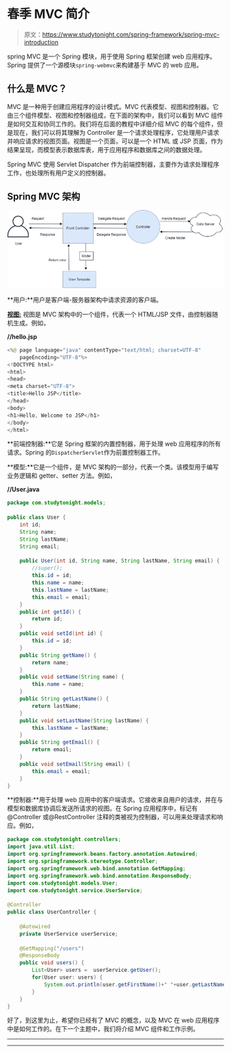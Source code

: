 # 春季 MVC 简介

> 原文：<https://www.studytonight.com/spring-framework/spring-mvc-introduction>

spring MVC 是一个 Spring 模块，用于使用 Spring 框架创建 web 应用程序。Spring 提供了一个源模块`spring-webmvc`来构建基于 MVC 的 web 应用。

## 什么是 MVC？

MVC 是一种用于创建应用程序的设计模式。MVC 代表模型、视图和控制器。它由三个组件模型、视图和控制器组成，在下面的架构中，我们可以看到 MVC 组件是如何交互和协同工作的。我们将在后面的教程中详细介绍 MVC 的每个组件，但是现在，我们可以将其理解为 Controller 是一个请求处理程序，它处理用户请求并响应请求的视图页面。视图是一个页面，可以是一个 HTML 或 JSP 页面，作为结果呈现，而模型表示数据库表，用于应用程序和数据库之间的数据处理。

Spring MVC 使用 Servlet Dispatcher 作为前端控制器，主要作为请求处理程序工作，也处理所有用户定义的控制器。

## Spring MVC 架构

![](img/216c91aae94d6a7e2fc8148c6a482a6c.png)

**用户:**用户是客户端-服务器架构中请求资源的客户端。

[**视图:**](https://www.studytonight.com/tutorials/preview?subject=spring-framework&url=spring-mvc-view) 视图是 MVC 架构中的一个组件，代表一个 HTML/JSP 文件，由控制器随机生成。例如，

**//hello.jsp**

```java
<%@ page language="java" contentType="text/html; charset=UTF-8"
    pageEncoding="UTF-8"%>
<!DOCTYPE html>
<html>
<head>
<meta charset="UTF-8">
<title>Hello JSP</title>
</head>
<body>
<h1>Hello, Welcome to JSP</h1>
</body>
</html>
```

**前端控制器:**它是 Spring 框架的内置控制器，用于处理 web 应用程序的所有请求。Spring 的`DispatcherServlet`作为前置控制器工作。

**模型:**它是一个组件，是 MVC 架构的一部分，代表一个类。该模型用于编写业务逻辑和 getter、setter 方法。例如，

**//User.java**

```java
package com.studytonight.models;

public class User {
	int id;
	String name;
	String lastName;
	String email;

	public User(int id, String name, String lastName, String email) {
		//super();
		this.id = id;
		this.name = name;
		this.lastName = lastName;
		this.email = email;
	}
	public int getId() {
		return id;
	}
	public void setId(int id) {
		this.id = id;
	}
	public String getName() {
		return name;
	}
	public void setName(String name) {
		this.name = name;
	}
	public String getLastName() {
		return lastName;
	}
	public void setLastName(String lastName) {
		this.lastName = lastName;
	}
	public String getEmail() {
		return email;
	}
	public void setEmail(String email) {
		this.email = email;
	}
}
```

**控制器:**用于处理 web 应用中的客户端请求。它接收来自用户的请求，并在与模型和数据库协调后发送所请求的视图。在 Spring 应用程序中，标记有@Controller 或@RestController 注释的类被视为控制器，可以用来处理请求和响应。例如，

```java
package com.studytonight.controllers;
import java.util.List;
import org.springframework.beans.factory.annotation.Autowired;
import org.springframework.stereotype.Controller;
import org.springframework.web.bind.annotation.GetMapping;
import org.springframework.web.bind.annotation.ResponseBody;
import com.studytonight.models.User;
import com.studytonight.service.UserService;

@Controller
public class UserController {

	@Autowired
	private UserService userService;

	@GetMapping("/users")
	@ResponseBody
	public void users() {
		List<User> users =  userService.getUser();
		for(User user: users) {
			System.out.println(user.getFirstName()+" "+user.getLastName()+" "+user.getEmail());
		}
	}
}
```

好了，到这里为止，希望你已经有了 MVC 的概念，以及 MVC 在 web 应用程序中是如何工作的。在下一个主题中，我们将介绍 MVC 组件和工作示例。

* * *

* * *